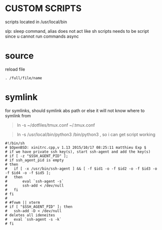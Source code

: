 
# CUSTOM SCRIPTS
scripts located in /usr/local/bin

slp: sleep command, alias does not act like sh scripts
needs to be script since u cannot run commands async

# source
reload file 
```
. /full/file/name
```

# symlink

for symlinks, should symlink abs path or else it will not know where to symlink from

> ln -s ~/dotfiles/tmux.conf ~/.tmux.conf

> ln -s /usr/local/bin/python3 /bin/python3 , so i can get script working

```
#!/bin/sh
# $OpenBSD: xinitrc.cpp,v 1.13 2015/10/17 08:25:11 matthieu Exp $
# if we have private ssh key(s), start ssh-agent and add the key(s)
# if [ -z "$SSH_AGENT_PID" ];
# if ssh_agent_pid is empty
# then
# 	if [ -x /usr/bin/ssh-agent ] && [ -f $id1 -o -f $id2 -o -f $id3 -o -f $id4 -o -f $id5 ];
# 	then
# 		eval `ssh-agent -s`
# 		ssh-add < /dev/null
# 	fi
# fi
# 
# #fvwm || xterm
# if [ "$SSH_AGENT_PID" ]; then
# 	ssh-add -D < /dev/null
# deletes all ideneites
# 	eval `ssh-agent -s -k`
# fi
```

